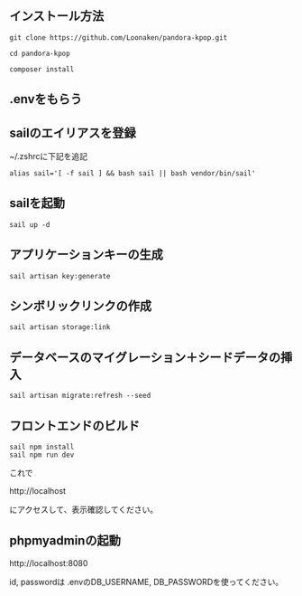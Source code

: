 
## インストール方法
```
git clone https://github.com/Loonaken/pandora-kpop.git

cd pandora-kpop

composer install
```

## .envをもらう

## sailのエイリアスを登録

~/.zshrcに下記を追記

```
alias sail='[ -f sail ] && bash sail || bash vendor/bin/sail'
```

## sailを起動
```
sail up -d
```
## アプリケーションキーの生成

```
sail artisan key:generate
```

## シンボリックリンクの作成
```
sail artisan storage:link
```

## データベースのマイグレーション＋シードデータの挿入
```
sail artisan migrate:refresh --seed

```


## フロントエンドのビルド
```
sail npm install
sail npm run dev
```

これで

http://localhost

にアクセスして、表示確認してください。

## phpmyadminの起動
http://localhost:8080

id, passwordは .envのDB_USERNAME, DB_PASSWORDを使ってください。
